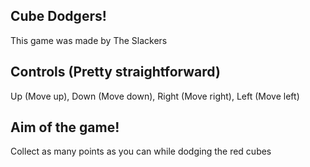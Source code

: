 ## Cube Dodgers!
This game was made by The Slackers
## Controls (Pretty straightforward)
Up (Move up), Down (Move down), Right (Move right), Left (Move left)
## Aim of the game!
Collect as many points as you can while dodging the red cubes
